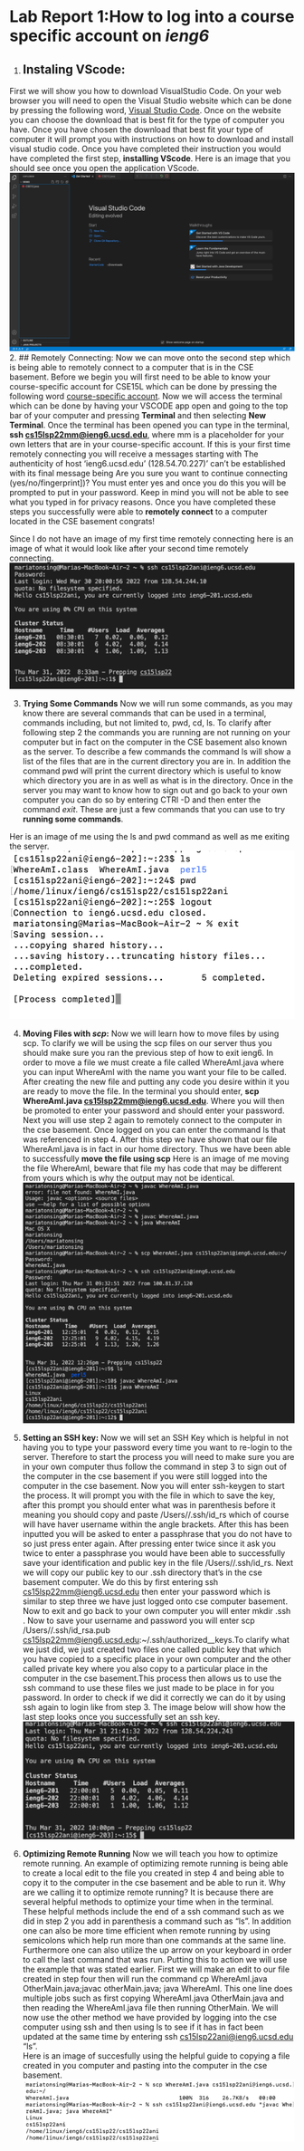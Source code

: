 # Lab Report 1:How to log into a course specific account on *ieng6*

1. ## Instaling VScode:
First we will show you how to download VisualStudio Code. On your web browser you will need to open the Visual Studio website which can be done by pressing the following word, [Visual Studio Code](https://code.visualstudio.com/). Once on the website you can choose the download that is best fit for the type of computer you have. Once you have chosen the download that best fit your type of computer it will prompt you with instructions on how to download and install visual studio code. Once you have completed their instruction you would have completed the first step, **installing VScode**. 
Here is an image that you should see once you open the application VScode.
![Image](VSCODESCREENSHOT.png)
2. ## Remotely Connecting:
Now we can move onto the second step which is being able to remotely connect to a computer that is in the CSE basement. Before we begin you will first need to be able to know your course-specific account for CSE15L which can be done by pressing the following word [course-specific account](https://sdacs.ucsd.edu/~icc/index.php). Now we will access the terminal which can be done by having your VSCODE app open and going to the top bar of your computer and pressing **Terminal** and then selecting **New Terminal**. Once the terminal has been opened you can type in the terminal, **ssh cs15lsp22mm@ieng6.ucsd.edu**, where mm is a placeholder for your own letters that are in your course-specific account. If this is your first time remotely connecting you will receive a messages starting with  The authenticity of host ‘ieng6.ucsd.edu’ (128.54.70.227)’ can’t be established with its final message being Are you sure you want to continue connecting (yes/no/fingerprint])? You must enter yes and once you do this you will be prompted to put in your password. Keep in mind you will not be able to see what you typed in for privacy reasons. Once you have completed these steps you successfully were able to **remotely connect** to a computer located in the CSE basement congrats! 

Since I do not have an image of my first time remotely connecting here is an image of what it would look like after your second time remotely connecting. 
![Image](remoteconnecting.png)


3. **Trying Some Commands**
Now we will run some commands, as you may know there are several commands that can be used in a terminal, commands including, but not limited to,  pwd, cd, ls. To clarify after following step 2 the commands you are running are not running on your computer but in fact on the computer in the CSE basement also known as the server. To describe a few commands the command ls will show a list of the files that are in the current directory you are in. In addition the command pwd will print the current directory which is useful to know which directory you are in as well as what is in the directory. Once in the server you may want to know how to sign out and go back to your own computer you can do so by entering  CTRl -D and then enter the command *exit*. These are just a few commands that you can use to try **running some commands**. 

Her is an image of me using the ls and pwd command as well as me exiting the server. 
![Image](Commands.png)


4. **Moving Files with *scp*:** 
Now we will learn how to move files by using scp. To clarify we will be using the scp files on our server thus you should make sure you ran the previous step of how to exit ieng6. In order to move a file we must create a file called WhereAmI.java where you can input WhereAmI with the name you want your file to be called. After creating the new file and putting any code you desire within it you are ready to move the file. In the terminal you should enter, **scp WhereAmI.java cs15lsp22mm@ieng6.ucsd.edu**. Where you will then be promoted to enter your password and should enter your password. Next you will use step 2 again to remotely connect to the computer in the cse basement. Once logged on you can enter the command ls that was referenced in step 4. After this step we have shown that our file WhereAmI.java is in fact in our home directory. Thus we have been able to successfully **move the file using scp**
Here is an image of me moving the file WhereAmI, beware that file my has code that may be different from yours which is why the output may not be identical.
![Image](Movefile.png)


5. **Setting an SSH key:**
Now we will set an SSH Key which is helpful in not having you to type your password every time you want to re-login to the server. Therefore to start the process you will need to make sure you are in your own computer thus follow the command in step 3 to sign out of the computer in the cse basement if you were still logged into the computer in the cse basement. Now you will enter ssh-keygen to start the process. It will prompt you with the file in which to save the key, after this prompt you should enter what was in parenthesis before it meaning you should copy and paste /Users/<user-name>/.ssh/id_rs which of course will have haver username within the angle brackets. After this has been inputted you will be asked to enter a passphrase that you do not have to so just press enter again. After pressing enter twice since it ask you twice to enter a passphrase you would have been able to successfully save your identification and public key in the file /Users/<user-name>/.ssh/id_rs. Next we will copy our public key to our .ssh directory that’s in the cse basement computer. We do this by first entering ssh cs15lsp22mm@ieng6.ucsd.edu
then enter your password which is similar to step three we have just logged onto cse computer basement. Now to exit and go back to your own computer you will enter mkdir .ssh . Now to save your username and password you will enter scp /Users/<user-name>/.ssh/id_rsa.pub cs15lsp22mm@ieng6.ucsd.edu:~/.ssh/authorized__keys.To clarify what we just did, we just created two files one called public key that which you have copied to a specific place in your own computer and the other called private key where you also copy to a particular place in the computer in the cse basement.This process then allows us to use the ssh command to use these files we just made to be place in for you password.  In order to check if we did it correctly we can do it by using ssh again to login like from step 3. 
The image below will show how the last step looks once you successfully set an ssh key.
![Image](Password.png)


6. **Optimizing Remote Running**
Now we will teach you how to optimize remote running. An example of optimizing remote running is being  able to create a local edit to the file you created in step 4 and being able to copy it to the computer in the cse basement and be able to run it. Why are we calling it to optimize remote running? It is because there are several helpful methods to optimize your time when in the terminal. These helpful methods include the end of a ssh command such as we did in step 2 you add in parenthesis a command such as “ls”. In addition one can also be more time efficient when remote running by using semicolons which help run more than one commands at the same line. Furthermore one can also utilize the up arrow on your keyboard in order to call the last command that was run. Putting this to action we will use the example that was stated earlier. First we will make an edit to our file created in step four then will run the command cp WhereAmI.java OtherMain.java;javac otherMain.java; java WhereAmI. This one line does multiple jobs such as first copying WhereAmI.java OtherMain.java and then reading the WhereAmI.java file then running OtherMain. We will now use the other method we have provided by logging into the cse computer using ssh and then using ls to see if it has in fact been updated at the same time by entering ssh cs15lsp22ani@ieng6.ucsd.edu “ls”.  
Here is an image of succesfully using the helpful guide to copying a file created in you computer and pasting into the computer in the cse basement. 
![Image](yellow.png)




